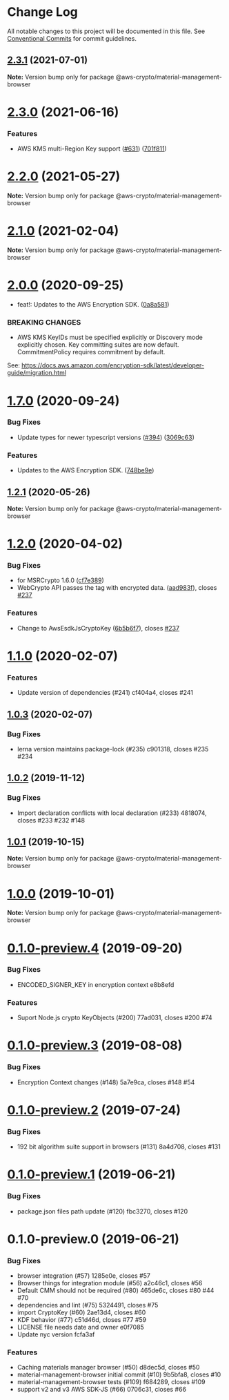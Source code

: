 # Change Log

All notable changes to this project will be documented in this file.
See [Conventional Commits](https://conventionalcommits.org) for commit guidelines.

## [2.3.1](https://github.com/aws/aws-encryption-sdk-javascript/compare/v2.3.0...v2.3.1) (2021-07-01)

**Note:** Version bump only for package @aws-crypto/material-management-browser





# [2.3.0](https://github.com/aws/aws-encryption-sdk-javascript/compare/v2.2.1...v2.3.0) (2021-06-16)


### Features

* AWS KMS multi-Region Key support ([#631](https://github.com/aws/aws-encryption-sdk-javascript/issues/631)) ([701f811](https://github.com/aws/aws-encryption-sdk-javascript/commit/701f8113a63780f24b52340f63844e425ba0543b))





# [2.2.0](https://github.com/aws/private-aws-encryption-sdk-javascript-staging/compare/@aws-crypto/material-management-browser@2.1.0...@aws-crypto/material-management-browser@2.2.0) (2021-05-27)

**Note:** Version bump only for package @aws-crypto/material-management-browser





# [2.1.0](https://github.com/aws/aws-encryption-sdk-javascript/compare/@aws-crypto/material-management-browser@2.0.0...@aws-crypto/material-management-browser@2.1.0) (2021-02-04)

**Note:** Version bump only for package @aws-crypto/material-management-browser





# [2.0.0](https://github.com/aws/private-aws-encryption-sdk-javascript-staging/compare/@aws-crypto/material-management-browser@1.7.0...@aws-crypto/material-management-browser@2.0.0) (2020-09-25)


* feat!: Updates to the AWS Encryption SDK. ([0a8a581](https://github.com/aws/private-aws-encryption-sdk-javascript-staging/commit/0a8a581ab7c058735310016b819caaec6868c0a7))


### BREAKING CHANGES

* AWS KMS KeyIDs must be specified explicitly or Discovery mode explicitly chosen.
Key committing suites are now default. CommitmentPolicy requires commitment by default.

See: https://docs.aws.amazon.com/encryption-sdk/latest/developer-guide/migration.html





# [1.7.0](https://github.com/aws/private-aws-encryption-sdk-javascript-staging/compare/@aws-crypto/material-management-browser@1.2.1...@aws-crypto/material-management-browser@1.7.0) (2020-09-24)


### Bug Fixes

* Update types for newer typescript versions ([#394](https://github.com/aws/private-aws-encryption-sdk-javascript-staging/issues/394)) ([3069c63](https://github.com/aws/private-aws-encryption-sdk-javascript-staging/commit/3069c631e7b896e7b55b2b0aa1fa12a0a6413abf))


### Features

* Updates to the AWS Encryption SDK. ([748be9e](https://github.com/aws/private-aws-encryption-sdk-javascript-staging/commit/748be9e1799d999a350e9cafbf902d43aeab0aa5))





## [1.2.1](https://github.com/aws/aws-encryption-sdk-javascript/compare/@aws-crypto/material-management-browser@1.2.0...@aws-crypto/material-management-browser@1.2.1) (2020-05-26)

**Note:** Version bump only for package @aws-crypto/material-management-browser





# [1.2.0](https://github.com/aws/aws-encryption-sdk-javascript/compare/@aws-crypto/material-management-browser@1.1.0...@aws-crypto/material-management-browser@1.2.0) (2020-04-02)


### Bug Fixes

* for MSRCrypto 1.6.0 ([cf7e389](https://github.com/aws/aws-encryption-sdk-javascript/commit/cf7e3895aa57b78f89c1c7ec541724f7fe9e6616))
* WebCrypto API passes the tag with encrypted data. ([aad983f](https://github.com/aws/aws-encryption-sdk-javascript/commit/aad983f4bb7846d73f4b1276fd69f8b62090b6d7)), closes [#237](https://github.com/aws/aws-encryption-sdk-javascript/issues/237)


### Features

* Change to AwsEsdkJsCryptoKey ([6b5b6f7](https://github.com/aws/aws-encryption-sdk-javascript/commit/6b5b6f7db1792982a0e43cdec2699cba5ba581ef)), closes [#237](https://github.com/aws/aws-encryption-sdk-javascript/issues/237)





# [1.1.0](/compare/@aws-crypto/material-management-browser@1.0.3...@aws-crypto/material-management-browser@1.1.0) (2020-02-07)


### Features

* Update version of dependencies (#241) cf404a4, closes #241





## [1.0.3](/compare/@aws-crypto/material-management-browser@1.0.2...@aws-crypto/material-management-browser@1.0.3) (2020-02-07)


### Bug Fixes

* lerna version maintains package-lock (#235) c901318, closes #235 #234





## [1.0.2](/compare/@aws-crypto/material-management-browser@1.0.1...@aws-crypto/material-management-browser@1.0.2) (2019-11-12)


### Bug Fixes

* Import declaration conflicts with local declaration (#233) 4818074, closes #233 #232 #148





## [1.0.1](/compare/@aws-crypto/material-management-browser@1.0.0...@aws-crypto/material-management-browser@1.0.1) (2019-10-15)

**Note:** Version bump only for package @aws-crypto/material-management-browser





# [1.0.0](/compare/@aws-crypto/material-management-browser@0.1.0-preview.4...@aws-crypto/material-management-browser@1.0.0) (2019-10-01)

**Note:** Version bump only for package @aws-crypto/material-management-browser





# [0.1.0-preview.4](/compare/@aws-crypto/material-management-browser@0.1.0-preview.3...@aws-crypto/material-management-browser@0.1.0-preview.4) (2019-09-20)


### Bug Fixes

* ENCODED_SIGNER_KEY in encryption context e8b8efd


### Features

* Suport Node.js crypto KeyObjects (#200) 77ad031, closes #200 #74





# [0.1.0-preview.3](/compare/@aws-crypto/material-management-browser@0.1.0-preview.2...@aws-crypto/material-management-browser@0.1.0-preview.3) (2019-08-08)


### Bug Fixes

* Encryption Context changes (#148) 5a7e9ca, closes #148 #54





# [0.1.0-preview.2](/compare/@aws-crypto/material-management-browser@0.1.0-preview.1...@aws-crypto/material-management-browser@0.1.0-preview.2) (2019-07-24)


### Bug Fixes

* 192 bit algorithm suite support in browsers (#131) 8a4d708, closes #131





# [0.1.0-preview.1](/compare/@aws-crypto/material-management-browser@0.1.0-preview.0...@aws-crypto/material-management-browser@0.1.0-preview.1) (2019-06-21)


### Bug Fixes

* package.json files path update (#120) fbc3270, closes #120





# 0.1.0-preview.0 (2019-06-21)


### Bug Fixes

* browser integration (#57) 1285e0e, closes #57
* Browser things for integration module (#56) a2c46c1, closes #56
* Default CMM should not be required (#80) 465de6c, closes #80 #44 #70
* dependencies and lint (#75) 5324491, closes #75
* import CryptoKey (#60) 2ae13d4, closes #60
* KDF behavior (#77) c51d46d, closes #77 #59
* LICENSE file needs date and owner e0f7085
* Update nyc version fcfa3af


### Features

* Caching materials manager browser (#50) d8dec5d, closes #50
* material-management-browser initial commit (#10) 9b5bfa8, closes #10
* material-management-browser tests (#109) f684289, closes #109
* support v2 and v3 AWS SDK-JS (#66) 0706c31, closes #66
